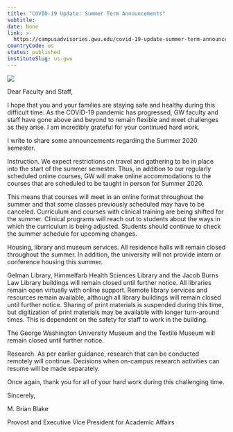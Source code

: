 ```yaml
---
title: "COVID-19 Update: Summer Term Announcements"
subtitle: 
date: None
link: >-
  https://campusadvisories.gwu.edu/covid-19-update-summer-term-announcements
countryCode: us
status: published
instituteSlug: us-gwu
---
```

![](https://www.gwu.edu/sites/www.gwu.edu/files/image/gw-primary_90x90.jpg)

Dear Faculty and Staff,

I hope that you and your families are staying safe and healthy during this difficult time. As the COVID-19 pandemic has progressed, GW faculty and staff have gone above and beyond to remain flexible and meet challenges as they arise. I am incredibly grateful for your continued hard work.

I write to share some announcements regarding the Summer 2020 semester.

Instruction. We expect restrictions on travel and gathering to be in place into the start of the summer semester. Thus, in addition to our regularly scheduled online courses, GW will make online accommodations to the courses that are scheduled to be taught in person for Summer 2020.

This means that courses will meet in an online format throughout the summer and that some classes previously scheduled may have to be canceled. Curriculum and courses with clinical training are being shifted for the summer. Clinical programs will reach out to students about the ways in which the curriculum is being adjusted. Students should continue to check the summer schedule for upcoming changes.

Housing, library and museum services. All residence halls will remain closed throughout the summer. In addition, the university will not provide intern or conference housing this summer.

Gelman Library, Himmelfarb Health Sciences Library and the Jacob Burns Law Library buildings will remain closed until further notice. All libraries remain open virtually with online support. Remote library services and resources remain available, although all library buildings will remain closed until further notice. Sharing of print materials is suspended during this time, but digitization of print materials may be available with longer turn-around times. This is dependent on the safety for staff to work in the building.

The George Washington University Museum and the Textile Museum will remain closed until further notice.

Research. As per earlier guidance, research that can be conducted remotely will continue. Decisions when on-campus research activities can resume will be made separately.

Once again, thank you for all of your hard work during this challenging time.

Sincerely,

M. Brian Blake

Provost and Executive Vice President for Academic Affairs